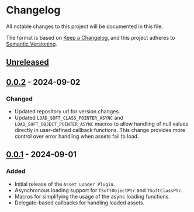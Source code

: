 
# Changelog

All notable changes to this project will be documented in this file.

The format is based on [Keep a Changelog](https://keepachangelog.com/en/1.0.0/),
and this project adheres to [Semantic Versioning](https://semver.org/spec/v2.0.0.html).

## [Unreleased]

## [0.0.2] - 2024-09-02

### Changed

- Updated repository url for version changes.
- Updated `LOAD_SOFT_CLASS_POINTER_ASYNC` and `LOAD_SOFT_OBJECT_POINTER_ASYNC` macros to allow handling of null values directly in user-defined callback functions. This change provides more control over error handling when assets fail to load.

## [0.0.1] - 2024-09-01

### Added

- Initial release of the `Asset Loader Plugin`.
- Asynchronous loading support for `TSoftObjectPtr` and `TSoftClassPtr`.
- Macros for simplifying the usage of the async loading functions.
- Delegate-based callbacks for handling loaded assets.

[unreleased]: https://github.com/PiotrowskiPatryk/UE5_AssetLoader/compare/v0.0.2...main
[0.0.2]: https://github.com/PiotrowskiPatryk/UE5_AssetLoader/releases/tag/v0.0.2
[0.0.1]: https://github.com/PiotrowskiPatryk/UE5_AssetLoader/releases/tag/v0.0.1